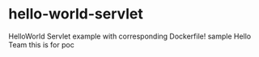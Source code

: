 # hello-world-servlet
HelloWorld Servlet example with corresponding Dockerfile!
sample
Hello Team
this is for poc
